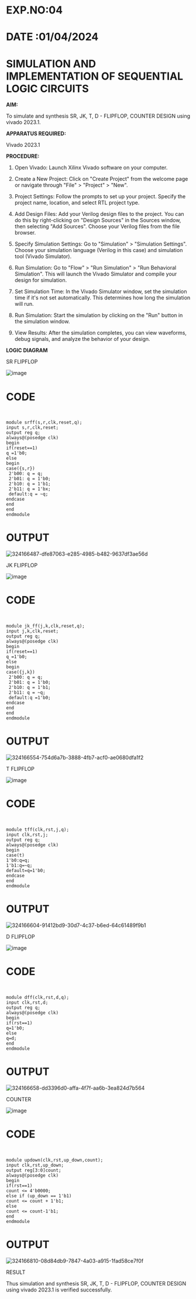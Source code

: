 # EXP.NO:04
# DATE  :01/04/2024

# SIMULATION AND IMPLEMENTATION OF SEQUENTIAL LOGIC CIRCUITS

**AIM:**

 To simulate and synthesis SR, JK, T, D - FLIPFLOP, COUNTER DESIGN using vivado 2023.1.

**APPARATUS REQUIRED:**

Vivado 2023.1

**PROCEDURE:**

1. Open Vivado: Launch Xilinx Vivado software on your computer.

2. Create a New Project: Click on "Create Project" from the welcome page or navigate through "File" > "Project" > "New".

3. Project Settings: Follow the prompts to set up your project. Specify the project name, location, and select RTL project type.

4. Add Design Files: Add your Verilog design files to the project. You can do this by right-clicking on "Design Sources" in the Sources window, then selecting "Add Sources". Choose your Verilog files from the file browser.

5. Specify Simulation Settings: Go to "Simulation" > "Simulation Settings". Choose your simulation language (Verilog in this case) and simulation tool (Vivado Simulator).

6. Run Simulation: Go to "Flow" > "Run Simulation" > "Run Behavioral Simulation". This will launch the Vivado Simulator and compile your design for simulation.

7. Set Simulation Time: In the Vivado Simulator window, set the simulation time if it's not set automatically. This determines how long the simulation will run.

8. Run Simulation: Start the simulation by clicking on the "Run" button in the simulation window.

9. View Results: After the simulation completes, you can view waveforms, debug signals, and analyze the behavior of your design.


**LOGIC DIAGRAM**

SR FLIPFLOP

![image](https://github.com/navaneethans/VLSI-LAB-EXP-4/assets/6987778/77fb7f38-5649-4778-a987-8468df9ea3c3)

# CODE
```


module srff(s,r,clk,reset,q);
input s,r,clk,reset;
output reg q;
always@(posedge clk)
begin
if(reset==1)
q =1'b0;
else 
begin
case({s,r})
 2'b00: q = q;
 2'b01: q = 1'b0;
 2'b10: q = 1'b1;
 2'b11: q = 1'bx;
 default:q = ~q;
endcase
end 
end
endmodule

```
# OUTPUT

![324166487-dfe87063-e285-4985-b482-9637df3ae56d](https://github.com/KarthikeyanManickam/VLSI-LAB-EXP-4/assets/164841362/7883d11c-711a-40cb-9fe7-e5239d01e90d)

JK FLIPFLOP

![image](https://github.com/navaneethans/VLSI-LAB-EXP-4/assets/6987778/1510e030-4ddc-42b1-88ce-d00f6f0dc7e6)

# CODE
```


module jk_ff(j,k,clk,reset,q);
input j,k,clk,reset;
output reg q;
always@(posedge clk)
begin
if(reset==1)
q =1'b0;
else 
begin
case({j,k})
 2'b00: q = q;
 2'b01: q = 1'b0;
 2'b10: q = 1'b1;
 2'b11: q = ~q;
 default:q =1'b0;
endcase
end 
end
endmodule
```
# OUTPUT

![324166554-754d6a7b-3888-4fb7-acf0-ae0680dfa1f2](https://github.com/KarthikeyanManickam/VLSI-LAB-EXP-4/assets/164841362/b9724b69-297c-4d5c-a2e2-567a0548245a)

T FLIPFLOP

![image](https://github.com/navaneethans/VLSI-LAB-EXP-4/assets/6987778/7a020379-efb1-4104-85ee-439d660baa08)

# CODE
```


module tff(clk,rst,j,q);
input clk,rst,j;
output reg q;
always@(posedge clk)
begin
case(t)
1'b0:q=q;
1'b1:q=~q;
default=q=1'b0;
endcase
end
endmodule
```
# OUTPUT

![324166604-91412bd9-30d7-4c37-b6ed-64c61489f9b1](https://github.com/KarthikeyanManickam/VLSI-LAB-EXP-4/assets/164841362/9c571479-abde-46a7-b385-2021283c5fc7)


D FLIPFLOP

![image](https://github.com/navaneethans/VLSI-LAB-EXP-4/assets/6987778/dda843c5-f0a0-4b51-93a2-eaa4b7fa8aa0)

# CODE
```


module dff(clk,rst,d,q);
input clk,rst,d;
output reg q;
always@(posedge clk)
begin
if(rst==1)
q=1'b0;
else
q=d;
end
endmodule
```
# OUTPUT

![324166658-dd3396d0-affa-4f7f-aa6b-3ea824d7b564](https://github.com/KarthikeyanManickam/VLSI-LAB-EXP-4/assets/164841362/bfa6b09f-82b4-4389-b336-16796d39abd5)


COUNTER

![image](https://github.com/navaneethans/VLSI-LAB-EXP-4/assets/6987778/a1fc5f68-aafb-49a1-93d2-779529f525fa)

# CODE
```


module updown(clk,rst,up_down,count);
input clk,rst,up_down;
output reg[3:0]count;
always@(posedge clk)
begin
if(rst==1)
count <= 4'b0000;
else if (up_down == 1'b1)
count <= count + 1'b1;
else
count <= count-1'b1;
end
endmodule
```
# OUTPUT

![324166810-08d84db9-7847-4a03-a915-1fad58ce7f0f](https://github.com/KarthikeyanManickam/VLSI-LAB-EXP-4/assets/164841362/e206c68e-7bb4-4e80-8f47-f9a4c5e0bd70)


  


RESULT

 Thus simulation and synthesis SR, JK, T, D - FLIPFLOP, COUNTER DESIGN using vivado 2023.1 is verified successfully.

